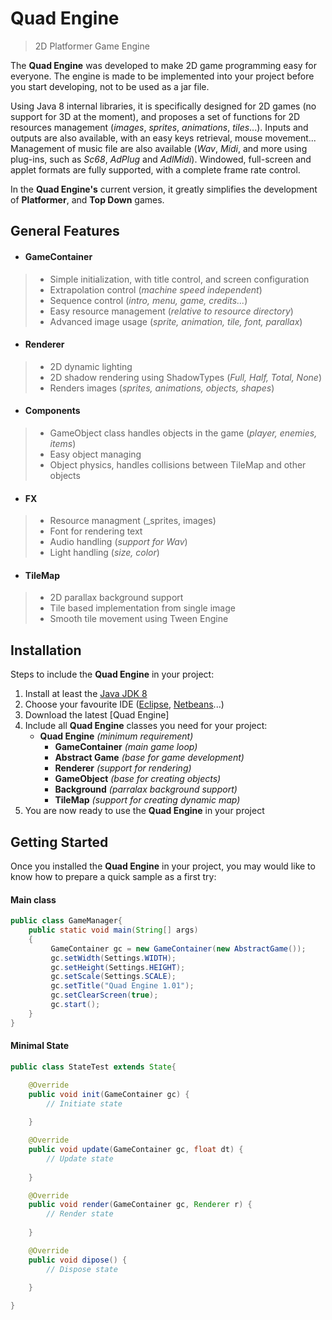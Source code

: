 # Quad Engine
> 2D Platformer Game Engine

The __Quad Engine__ was developed to make 2D game programming easy for everyone. The engine is made to be implemented into your project before you start developing, not to be used as a jar file. 

Using Java 8 internal libraries, it is specifically designed for 2D games (no support for 3D at the moment), and proposes a set of functions for 2D resources management (_images_, _sprites_, _animations_, _tiles_...).
Inputs and outputs are also available, with an easy keys retrieval, mouse movement... Management of music file are also available (_Wav_, _Midi_, and more using plug-ins, such as _Sc68_, _AdPlug_ and _AdlMidi_).
Windowed, full-screen and applet formats are fully supported, with a complete frame rate control.

In the __Quad Engine's__ current version, it greatly simplifies the development of __Platformer__, and __Top Down__ games.

## General Features
* #### __GameContainer__
>  * Simple initialization, with title control, and screen configuration 
>  * Extrapolation control (_machine speed independent_)
>  * Sequence control (_intro, menu, game, credits..._)
>  * Easy resource management (_relative to resource directory_)
>  * Advanced image usage (_sprite, animation, tile, font, parallax_)

* #### __Renderer__
>  * 2D dynamic lighting
>  * 2D shadow rendering using ShadowTypes (_Full, Half, Total, None_)
>  * Renders images (_sprites, animations, objects, shapes_)

* #### __Components__
>  * GameObject class handles objects in the game (_player, enemies, items_) 
>  * Easy object managing
>  * Object physics, handles collisions between TileMap and other objects

* #### __FX__
>  * Resource managment (_sprites, images)
>  * Font for rendering text
>  * Audio handling (_support for Wav_)
>  * Light handling (_size, color_)

* #### __TileMap__
>  * 2D parallax background support
>  * Tile based implementation from single image
>  * Smooth tile movement using Tween Engine

## Installation

Steps to include the __Quad Engine__ in your project:

1. Install at least the [Java JDK 8](http://www.oracle.com/technetwork/java/javase/downloads/index.html)
2. Choose your favourite IDE ([Eclipse](http://www.eclipse.org/downloads/), [Netbeans](https://netbeans.org/downloads/)...)
3. Download the latest [Quad Engine]
4. Include all __Quad Engine__ classes you need for your project:
   * __Quad Engine__ _(minimum requirement)_
     * __GameContainer__ _(main game loop)_
     * __Abstract Game__ _(base for game development)_
     * __Renderer__ _(support for rendering)_
     * __GameObject__ _(base for creating objects)_
     * __Background__ _(parralax background support)_
     * __TileMap__ _(support for creating dynamic map)_
5. You are now ready to use the __Quad Engine__ in your project

## Getting Started

Once you installed the __Quad Engine__ in your project, you may would like to know how to prepare a quick sample as a first try:

#### Main class

```java
public class GameManager{
    public static void main(String[] args)
    {
         GameContainer gc = new GameContainer(new AbstractGame());
         gc.setWidth(Settings.WIDTH);
         gc.setHeight(Settings.HEIGHT);
         gc.setScale(Settings.SCALE);
         gc.setTitle("Quad Engine 1.01");
         gc.setClearScreen(true);
         gc.start();
    }
}
```

#### Minimal State

```java
public class StateTest extends State{

	@Override
	public void init(GameContainer gc) {
		// Initiate state
		
	}

	@Override
	public void update(GameContainer gc, float dt) {
		// Update state
		
	}

	@Override
	public void render(GameContainer gc, Renderer r) {
		// Render state
		
	}

	@Override
	public void dipose() {
		// Dispose state
		
	}

}
```

